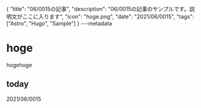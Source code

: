 {
  "title": "06/0015の記事",
  "description": "06/0015の記事のサンプルです。説明文がここに入ります",
  "icon": "hoge.png",
  "date": "2021/06/0015",
  "tags": ["Astro", "Hugo", "Sample"]
}
---metadata

# hoge
hogehoge

## today
2021/06/0015